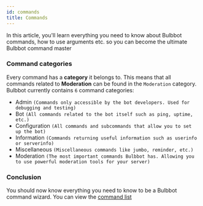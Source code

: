 ```yaml
---
id: commands
title: Commands
---
```


In this article, you'll learn everything you need to know about Bulbbot commands, how to use arguments etc. so you can become the ultimate Bulbbot
command master

### Command categories

Every command has a **category** it belongs to. This means that all commands related to **Moderation** can be found in the `Moderation` category.
Bulbbot currently contains `6` command categories:

- Admin `(Commands only accessible by the bot developers. Used for debugging and testing)`
- Bot `(All commands related to the bot itself such as ping, uptime, etc.)`
- Configuration `(All commands and subcommands that allow you to set up the bot)`
- Information `(Commands returning useful information such as userinfo or serverinfo)`
- Miscellaneous `(Miscellaneous commands like jumbo, reminder, etc.)`
- Moderation `(The most important commands Bulbbot has. Allowing you to use powerful moderation tools for your server)`

### Conclusion

You should now know everything you need to know to be a Bulbbot command wizard. You can view the [command list](command-list)
